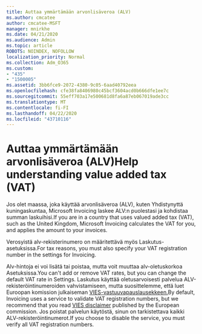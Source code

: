 ```yaml
---
title: Auttaa ymmärtämään arvonlisäveroa (ALV)
ms.author: cmcatee
author: cmcatee-MSFT
manager: mnirkhe
ms.date: 04/21/2020
ms.audience: Admin
ms.topic: article
ROBOTS: NOINDEX, NOFOLLOW
localization_priority: Normal
ms.collection: Adm_O365
ms.custom:
- "435"
- "1500005"
ms.assetid: 3bb6fce9-2072-4380-9c05-6aad40792eea
ms.openlocfilehash: cfe38fa8406980c45bcf3604acd0b666dfe1ee7c
ms.sourcegitcommit: 55eff703a17e500681d8fa6a87eb067019ade3cc
ms.translationtype: MT
ms.contentlocale: fi-FI
ms.lasthandoff: 04/22/2020
ms.locfileid: "43710116"
---
```

# <a name="help-understanding-value-added-tax-vat"></a><span data-ttu-id="631b9-102">Auttaa ymmärtämään arvonlisäveroa (ALV)</span><span class="sxs-lookup"><span data-stu-id="631b9-102">Help understanding value added tax (VAT)</span></span>

<span data-ttu-id="631b9-103">Jos olet maassa, joka käyttää arvonlisäveroa (ALV), kuten Yhdistynyttä kuningaskuntaa, Microsoft Invoicing laskee ALV:n puolestasi ja kohdistaa summan laskuihisi.</span><span class="sxs-lookup"><span data-stu-id="631b9-103">If you are in a country that uses valued added tax (VAT), such as the United Kingdom, Microsoft Invoicing calculates the VAT for you, and applies the amount to your invoices.</span></span>
  
<span data-ttu-id="631b9-104">Verosyistä alv-rekisterinumero on määritettävä myös Laskutus-asetuksissa.</span><span class="sxs-lookup"><span data-stu-id="631b9-104">For tax reasons, you must also specify your VAT registration number in the settings for Invoicing.</span></span>
  
<span data-ttu-id="631b9-105">Alv-hintoja ei voi lisätä tai poistaa, mutta voit muuttaa alv-oletuskorkoa Asetuksissa.</span><span class="sxs-lookup"><span data-stu-id="631b9-105">You can't add or remove VAT rates, but you can change the default VAT rate in Settings.</span></span> <span data-ttu-id="631b9-106">Laskutus käyttää oletusarvoisesti palvelua ALV-rekisteröintinumeroiden vahvistamiseen, mutta suosittelemme, että luet Euroopan komission julkaiseman [VIES-vastuuvapauslausekkeen.](https://go.microsoft.com/fwlink/?LinkID=841741)</span><span class="sxs-lookup"><span data-stu-id="631b9-106">By default, Invoicing uses a service to validate VAT registration numbers, but we recommend that you read [VIES disclaimer](https://go.microsoft.com/fwlink/?LinkID=841741) published by the European commission.</span></span> <span data-ttu-id="631b9-107">Jos poistat palvelun käytöstä, sinun on tarkistettava kaikki ALV-rekisteröintinumerot.</span><span class="sxs-lookup"><span data-stu-id="631b9-107">If you choose to disable the service, you must verify all VAT registration numbers.</span></span>